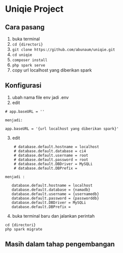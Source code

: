 # Uniqie Project

## Cara pasang

1. buka terminal
2. `cd {directori}`
3. `git clone https://github.com/abunaum/uniqie.git`
4. `cd uniqie`
5. `composer install`
6. `php spark serve`
7. copy url localhost yang diberikan spark

## Konfigurasi

1. ubah nama file env jadi .env
2. edit

```
# app.baseURL = ''
```

    menjadi:

```
app.baseURL = '{url localhost yang diberikan spark}'
```

3. edit

```
    # database.default.hostname = localhost
    # database.default.database = ci4
    # database.default.username = root
    # database.default.password = root
    # database.default.DBDriver = MySQLi
    # database.default.DBPrefix =
```

    menjadi :

```
   database.default.hostname = localhost
   database.default.database = {namadb}
   database.default.username = {usernamedb}
   database.default.password = {passworddb}
   database.default.DBDriver = MySQLi
   database.default.DBPrefix =
```

4. buka terminal baru dan jalankan perintah

```
cd {directori}
php spark migrate
```

## Masih dalam tahap pengembangan
